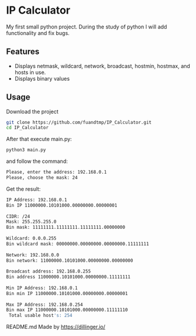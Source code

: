 # IP Calculator

My first small python project. During the study of python I will add functionality and fix bugs.


## Features

- Displays netmask, wildcard, network, broadcast, hostmin, hostmax, and hosts in use.
- Displays binary values


## Usage

Download the project

```sh
git clone https://github.com/fuandtmp/IP_Calculator.git
cd IP_Calculator
```

After that execute main.py:

```sh
python3 main.py
```
and follow the command:
```sh
Please, enter the address: 192.168.0.1
Please, choose the mask: 24
```
Get the result:
```sh
IP Address: 192.168.0.1
Bin IP 11000000.10101000.00000000.00000001
 
CIDR: /24
Mask: 255.255.255.0
Bin mask: 11111111.11111111.11111111.00000000
 
Wildcard: 0.0.0.255
Bin wildcard mask: 00000000.00000000.00000000.11111111
 
Network: 192.168.0.0
Bin network: 11000000.10101000.00000000.00000000
 
Broadcast address: 192.168.0.255
Bin address 11000000.10101000.00000000.11111111
 
Min IP Address: 192.168.0.1
Bin min IP 11000000.10101000.00000000.00000001
 
Max IP Address: 192.168.0.254
Bin max IP 11000000.10101000.00000000.11111110
 Total usable host's: 254
```
README.md Made by https://dillinger.io/
